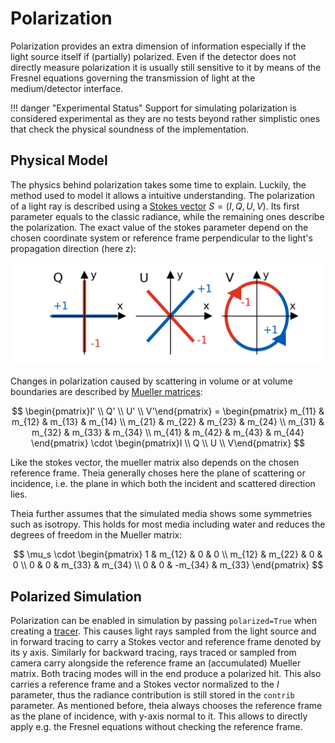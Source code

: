 # Polarization

Polarization provides an extra dimension of information especially if the light
source itself if (partially) polarized. Even if the detector does not directly
measure polarization it is usually still sensitive to it by means of the Fresnel
equations governing the transmission of light at the medium/detector interface.

!!! danger "Experimental Status"
    Support for simulating polarization is considered experimental as they are
    no tests beyond rather simplistic ones that check the physical soundness of
    the implementation.

## Physical Model

The physics behind polarization takes some time to explain. Luckily, the method
used to model it allows a intuitive understanding. The polarization of a light
ray is described using a [Stokes vector](https://en.wikipedia.org/wiki/Stokes_parameters)
$S = (I, Q, U, V)$. Its first parameter equals to the classic radiance, while
the remaining ones describe the polarization. The exact value of the stokes
parameter depend on the chosen coordinate system or reference frame
perpendicular to the light's propagation direction (here z):

![Stokes vector](images/stokes.png)

Changes in polarization caused by scattering in volume or at volume boundaries
are described by [Mueller matrices](https://en.wikipedia.org/wiki/Mueller_calculus#Mueller_matrices):

$$
\begin{pmatrix}I' \\ Q' \\ U' \\ V'\end{pmatrix} =
\begin{pmatrix}
m_{11} & m_{12} & m_{13} & m_{14} \\
m_{21} & m_{22} & m_{23} & m_{24} \\
m_{31} & m_{32} & m_{33} & m_{34} \\
m_{41} & m_{42} & m_{43} & m_{44}
\end{pmatrix} \cdot
\begin{pmatrix}I \\ Q \\ U \\ V\end{pmatrix}
$$

Like the stokes vector, the mueller matrix also depends on the chosen reference
frame. Theia generally choses here the plane of scattering or incidence, i.e.
the plane in which both the incident and scattered direction lies.

Theia further assumes that the simulated media shows some symmetries such as
isotropy. This holds for most media including water and reduces the degrees of
freedom in the Mueller matrix:

$$
\mu_s \cdot
\begin{pmatrix}
     1 & m_{12} & 0 & 0 \\
m_{12} & m_{22} & 0 & 0 \\
     0 &      0 & m_{33} & m_{34} \\
     0 &      0 & -m_{34} & m_{33}
\end{pmatrix}
$$

## Polarized Simulation

Polarization can be enabled in simulation by passing `polarized=True` when
creating a [tracer](pipeline/components.md#tracer). This causes light rays
sampled from the light source and in forward tracing to carry a Stokes
vector and reference frame denoted by its y axis. Similarly for backward tracing,
rays traced or sampled from camera carry alongside the reference frame an
(accumulated) Mueller matrix. Both tracing modes will in the end produce a
polarized hit. This also carries a reference frame and a Stokes vector
normalized to the $I$ parameter, thus the radiance contribution is still stored
in the `contrib` parameter. As mentioned before, theia always chooses the
reference frame as the plane of incidence, with y-axis normal to it. This allows
to directly apply e.g. the Fresnel equations without checking the reference
frame.
